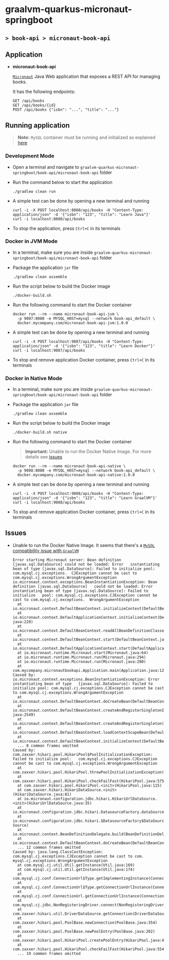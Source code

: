 # graalvm-quarkus-micronaut-springboot
## `> book-api > micronaut-book-api`

## Application

- **micronaut-book-api**

  [`Micronaut`](https://micronaut.io/) Java Web application that exposes a REST API for managing books.

  It has the following endpoints:
  ```
  GET /api/books
  GET /api/books/{id}
  POST /api/books {"isbn": "...", "title": "..."}
  ```

## Running application

> **Note:** `MySQL` container must be running and initialized as explained [here](https://github.com/ivangfr/graalvm-quarkus-micronaut-springboot/tree/master/book-api#start-environment)

### Development Mode

- Open a terminal and navigate to `graalvm-quarkus-micronaut-springboot/book-api/micronaut-book-api` folder

- Run the command below to start the application
  ```
  ./gradlew clean run
  ```

- A simple test can be done by opening a new terminal and running
  ```
  curl -i -X POST localhost:8080/api/books -H "Content-Type: application/json" -d '{"isbn": "123", "title": "Learn Java"}'
  curl -i localhost:8080/api/books
  ```

- To stop the application, press `Ctrl+C` in its terminals

### Docker in JVM Mode

- In a terminal, make sure you are inside `graalvm-quarkus-micronaut-springboot/book-api/micronaut-book-api` folder

- Package the application `jar` file
  ```
  ./gradlew clean assemble
  ```

- Run the script below to build the Docker image
  ```
  ./docker-build.sh
  ```

- Run the following command to start the Docker container
  ```
  docker run --rm --name micronaut-book-api-jvm \
    -p 9087:8080 -e MYSQL_HOST=mysql --network book-api_default \
    docker.mycompany.com/micronaut-book-api-jvm:1.0.0
  ```

- A simple test can be done by opening a new terminal and running
  ```
  curl -i -X POST localhost:9087/api/books -H "Content-Type: application/json" -d '{"isbn": "123", "title": "Learn Docker"}'
  curl -i localhost:9087/api/books
  ```

- To stop and remove application Docker container, press `Ctrl+C` in its terminals

### Docker in Native Mode

- In a terminal, make sure you are inside `graalvm-quarkus-micronaut-springboot/book-api/micronaut-book-api` folder

- Package the application `jar` file
  ```
  ./gradlew clean assemble
  ```

- Run the script below to build the Docker image
  ```
  ./docker-build.sh native
  ```

- Run the following command to start the Docker container
  > **Important:** Unable to run the Docker Native Image. For more details see [issues](#issues)
  ```
  docker run --rm --name micronaut-book-api-native \
    -p 9088:8080 -e MYSQL_HOST=mysql --network book-api_default \
    docker.mycompany.com/micronaut-book-api-native:1.0.0
  ```

- A simple test can be done by opening a new terminal and running
  ```
  curl -i -X POST localhost:9088/api/books -H "Content-Type: application/json" -d '{"isbn": "123", "title": "Learn GraalVM"}'
  curl -i localhost:9088/api/books
  ```

- To stop and remove application Docker container, press `Ctrl+C` in its terminals

## Issues

- Unable to run the Docker Native Image. It seems that there's a [`MySQL` compatibility issue with `GraalVM`](https://bugs.mysql.com/bug.php?id=91968)
  ```
  Error starting Micronaut server: Bean definition [javax.sql.DataSource] could not be loaded: Error   instantiating bean of type [javax.sql.DataSource]: Failed to initialize pool: com.mysql.cj.exceptions.  CJException cannot be cast to com.mysql.cj.exceptions.WrongArgumentException
  io.micronaut.context.exceptions.BeanInstantiationException: Bean definition [javax.sql.DataSource]   could not be loaded: Error instantiating bean of type [javax.sql.DataSource]: Failed to initialize   pool: com.mysql.cj.exceptions.CJException cannot be cast to com.mysql.cj.exceptions.  WrongArgumentException
  	at io.micronaut.context.DefaultBeanContext.initializeContext(DefaultBeanContext.java:1466)
  	at io.micronaut.context.DefaultApplicationContext.initializeContext(DefaultApplicationContext.  java:220)
  	at io.micronaut.context.DefaultBeanContext.readAllBeanDefinitionClasses(DefaultBeanContext.java:2682)
  	at io.micronaut.context.DefaultBeanContext.start(DefaultBeanContext.java:216)
  	at io.micronaut.context.DefaultApplicationContext.start(DefaultApplicationContext.java:166)
  	at io.micronaut.runtime.Micronaut.start(Micronaut.java:64)
  	at io.micronaut.runtime.Micronaut.run(Micronaut.java:294)
  	at io.micronaut.runtime.Micronaut.run(Micronaut.java:280)
  	at com.mycompany.micronautbookapi.Application.main(Application.java:12)
  Caused by: io.micronaut.context.exceptions.BeanInstantiationException: Error instantiating bean of type   [javax.sql.DataSource]: Failed to initialize pool: com.mysql.cj.exceptions.CJException cannot be cast   to com.mysql.cj.exceptions.WrongArgumentException
  	at io.micronaut.context.DefaultBeanContext.doCreateBean(DefaultBeanContext.java:1842)
  	at io.micronaut.context.DefaultBeanContext.createAndRegisterSingletonInternal(DefaultBeanContext.  java:2549)
  	at io.micronaut.context.DefaultBeanContext.createAndRegisterSingleton(DefaultBeanContext.java:2535)
  	at io.micronaut.context.DefaultBeanContext.loadContextScopeBean(DefaultBeanContext.java:2089)
  	at io.micronaut.context.DefaultBeanContext.initializeContext(DefaultBeanContext.java:1464)
  	... 8 common frames omitted
  Caused by: com.zaxxer.hikari.pool.HikariPool$PoolInitializationException: Failed to initialize pool:   com.mysql.cj.exceptions.CJException cannot be cast to com.mysql.cj.exceptions.WrongArgumentException
  	at com.zaxxer.hikari.pool.HikariPool.throwPoolInitializationException(HikariPool.java:589)
  	at com.zaxxer.hikari.pool.HikariPool.checkFailFast(HikariPool.java:575)
  	at com.zaxxer.hikari.pool.HikariPool.<init>(HikariPool.java:115)
  	at com.zaxxer.hikari.HikariDataSource.<init>(HikariDataSource.java:81)
  	at io.micronaut.configuration.jdbc.hikari.HikariUrlDataSource.<init>(HikariUrlDataSource.java:35)
  	at io.micronaut.configuration.jdbc.hikari.DatasourceFactory.dataSource(DatasourceFactory.java:66)
  	at io.micronaut.configuration.jdbc.hikari.$DatasourceFactory$DataSource0Definition.build(Unknown   Source)
  	at io.micronaut.context.BeanDefinitionDelegate.build(BeanDefinitionDelegate.java:137)
  	at io.micronaut.context.DefaultBeanContext.doCreateBean(DefaultBeanContext.java:1814)
  	... 12 common frames omitted
  Caused by: java.lang.ClassCastException: com.mysql.cj.exceptions.CJException cannot be cast to com.  mysql.cj.exceptions.WrongArgumentException
  	at com.mysql.cj.util.Util.getInstance(Util.java:169)
  	at com.mysql.cj.util.Util.getInstance(Util.java:174)
  	at com.mysql.cj.conf.ConnectionUrl$Type.getImplementingInstance(ConnectionUrl.java:241)
  	at com.mysql.cj.conf.ConnectionUrl$Type.getConnectionUrlInstance(ConnectionUrl.java:211)
  	at com.mysql.cj.conf.ConnectionUrl.getConnectionUrlInstance(ConnectionUrl.java:280)
  	at com.mysql.cj.jdbc.NonRegisteringDriver.connect(NonRegisteringDriver.java:194)
  	at com.zaxxer.hikari.util.DriverDataSource.getConnection(DriverDataSource.java:138)
  	at com.zaxxer.hikari.pool.PoolBase.newConnection(PoolBase.java:354)
  	at com.zaxxer.hikari.pool.PoolBase.newPoolEntry(PoolBase.java:202)
  	at com.zaxxer.hikari.pool.HikariPool.createPoolEntry(HikariPool.java:473)
  	at com.zaxxer.hikari.pool.HikariPool.checkFailFast(HikariPool.java:554)
  	... 19 common frames omitted
  ```